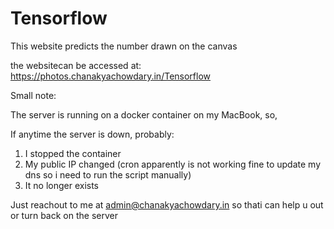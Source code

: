 # Tensorflow

This website predicts the number drawn on the canvas

the websitecan be accessed at: https://photos.chanakyachowdary.in/Tensorflow


Small note:

The server is running on a docker container on my MacBook, so,

If anytime the server is down, probably:

1. I stopped the container
2. My public IP changed (cron apparently is not working fine to update my dns so i need to run the script manually)
3. It no longer exists

Just reachout to me at admin@chanakyachowdary.in so thati can help u out or turn back on the server

